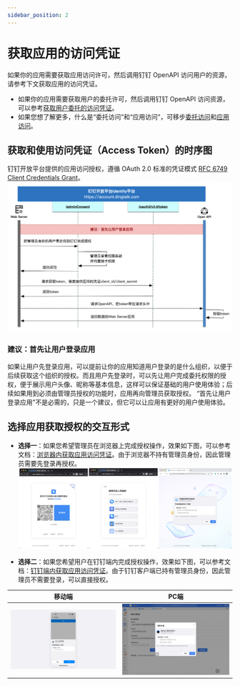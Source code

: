 ```yaml
---
sidebar_position: 2
---
```


# 获取应用的访问凭证
如果你的应用需要获取应用访问许可，然后调用钉钉 OpenAPI 访问用户的资源，请参考下文获取应用的访问凭证。
* 如果你的应用需要获取用户的委托许可，然后调用钉钉 OpenAPI 访问资源，可以参考[获取用户委托的访问凭证](/docs/learn/permission/token/user_app_token)。
* 如果您想了解更多，什么是“委托访问”和“应用访问”，可移步[委托访问](/docs/learn/permission/intro/delegated_permission)和[应用访问](/docs/learn/permission/intro/application_permission)。

## 获取和使用访问凭证（Access Token）的时序图
钉钉开放平台提供的应用访问授权，遵循 OAuth 2.0 标准的凭证模式 [RFC 6749 Client Credentials Grant](https://datatracker.ietf.org/doc/html/rfc6749#section-4.4)。
![凭证模式时序图](/img/learn/permission/client_credential_flow_sequence.png)

### 建议：首先让用户登录应用
如果让用户先登录应用，可以提前让你的应用知道用户登录的是什么组织，以便于后续获取这个组织的授权。而且用户先登录时，可以先让用户完成委托权限的授权，便于展示用户头像、昵称等基本信息，这样可以保证基础的用户使用体验；后续如果用到必须由管理员授权的功能时，应用再向管理员获取授权。
“首先让用户登录应用”不是必需的，只是一个建议，但它可以让应用有更好的用户使用体验。

## 选择应用获取授权的交互形式
* **选择一**：如果您希望管理员在浏览器上完成授权操作，效果如下图，可以参考文档：[浏览器内获取应用访问凭证](/docs/develop/permission/get_app_only_token_browser)。由于浏览器不持有管理员身份，因此管理员需要先登录再授权。
![浏览器内管理员授权UI](/img/learn/permission/client_credential_flow_browser_ui.png)

* **选择二**：如果您希望用户在钉钉端内完成授权操作，效果如下图，可以参考文档：[钉钉端内获取应用访问凭证](/docs/develop/permission/get_app_only_token_jsapi)。由于钉钉客户端已持有管理员身份，因此管理员不需要登录，可以直接授权。

|                                       移动端                                        |                                 PC端                                  |
|:--------------------------------------------------------------------------------:|:--------------------------------------------------------------------:|
| ![移动端内管理员授权UI](/img/learn/permission/client_credential_flow_jsapi_mobile_ui.png) | ![PC端内管理员授权UI](/img/learn/permission/auth_code_flow_jsapi_pc_ui.png) |

